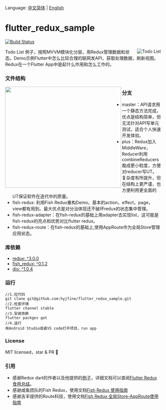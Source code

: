 Language: [中文简体](https://github.com/hyjfine/flutter_redux_sample) | [English](https://github.com/hyjfine/flutter_redux_sample/blob/master/README-EN.md)

# flutter_redux_sample
[![Build Status](https://travis-ci.org/hyjfine/flutter_redux_sample.svg?branch=master)](https://travis-ci.org/hyjfine/flutter_redux_sample)

  <img align="right" src ="http://doc.heyongjian.cn/hyj-doc-flutter-demo-run.gif" alt="Todo List">

  Todo List 例子，按照MVVM模块化分层，用Redux管理数据和状态。Demo示例Flutter中怎么比较合理的联网发API，获取处理数据，刷新视图。Redux在一个Flutter App中是起什么作用和怎么工作的。

### 文件结构

  <img align="left" width="375" height="327" src="http://me.wozaihui.com/hyj-doc-flutter-demo-files.jpg">

### 分支

  - master：API请求用一个静态方法完成，优点是结构简单，但无法针对API写单元测试，适合个人快速开发体验。
  - plus：Redux加入MiddleWare，Reducer利用combineReducers裁成更小粒度，方便对reducer写UT。复杂度有所提升，但在结构上更严谨，也方便利用更全面的UT保证软件在迭代中的质量。
  - fish-redux: 利用Fish Redux重构Demo，基本的action，effect，page，view都有用到。最大优点是对分治体现还不破坏redux的状态集中管理。
  - fish-redux-adapter：在fish-redux的基础上用adapter去实现list，这可能是fish-redux的亮点和优势对比flutter redux。
  - fish-redux-route：在fish-redux的基础上,使用AppRoute作为全局Store管理应用状态。

### 库依赖

- [redux: ^3.0.0](https://github.com/brianegan/redux)
- [fish_redux: ^0.1.2](https://github.com/alibaba/fish-redux)
- [dio: ^1.0.4](https://github.com/flutterchina/dio)

### 运行

```
//1.拉代码
git clone git@github.com:hyjfine/flutter_redux_sample.git
//2.检查环境
flutter channel stable
//3.安装依赖
flutter packges get
//4.运行
用Android Studio或者VS code打开项目，run app        
```

### License

  MIT licensed，star & PR 👏

### 引用

- 感谢Redux dart的作者以及他提供的[例子](https://github.com/brianegan/flutter_architecture_samples)，详细文档可以查阅[Flutter Redux 食用总结](https://juejin.im/post/5bf95aaa51882516e1542e31)。
- 感谢咸鱼团队的Fish Redux，使用文档[Fish Redux 使用指南](http://www.heyongjian.com/2019/03/16/2019/Fish%20redux/)
- 感谢吉丰提供的Route科技，使用文档[Fish Redux 全局Store-AppRoute使用指南](https://juejin.im/post/5cab73325188251b1542f974)
